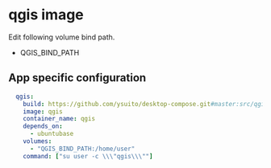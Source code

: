 # qgis image

Edit following volume bind path.
- QGIS_BIND_PATH

## App specific configuration
```yaml
  qgis:
    build: https://github.com/ysuito/desktop-compose.git#master:src/qgis
    image: qgis
    container_name: qgis
    depends_on:
      - ubuntubase
    volumes:
      - "QGIS_BIND_PATH:/home/user"
    command: ["su user -c \\\"qgis\\\""]
```

